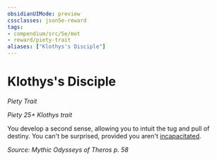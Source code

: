 ```yaml
---
obsidianUIMode: preview
cssclasses: json5e-reward
tags:
- compendium/src/5e/mot
- reward/piety-trait
aliases: ["Klothys's Disciple"]
---
```

# Klothys's Disciple
*Piety Trait*  

*Piety 25+ Klothys trait*

You develop a second sense, allowing you to intuit the tug and pull of destiny. You can't be surprised, provided you aren't [incapacitated](2-Mechanics/CLI/rules/conditions.md#Incapacitated).

*Source: Mythic Odysseys of Theros p. 58*